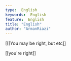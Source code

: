 ```yaml
---
type:  English
keywords:  English
feature:  English
title: "English"
author: "ArmanRiazi"
---
```



[[[You may be right, but etc]]


 [[you're right]]